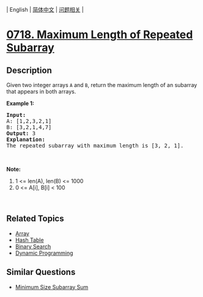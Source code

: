 
| English | [简体中文](README.md) | [问题相关](QUESTION.md) |
# [0718. Maximum Length of Repeated Subarray](https://leetcode-cn.com/problems/maximum-length-of-repeated-subarray/)
## Description
<p>Given two integer arrays <code>A</code> and <code>B</code>, return the maximum length of an subarray that appears in both arrays.</p>

<p><b>Example 1:</b></p>

<pre>
<b>Input:</b>
A: [1,2,3,2,1]
B: [3,2,1,4,7]
<b>Output:</b> 3
<b>Explanation:</b> 
The repeated subarray with maximum length is [3, 2, 1].
</pre>

<p>&nbsp;</p>

<p><b>Note:</b></p>

<ol>
	<li>1 &lt;= len(A), len(B) &lt;= 1000</li>
	<li>0 &lt;= A[i], B[i] &lt; 100</li>
</ol>

<p>&nbsp;</p>

## Related Topics
- [Array](https://leetcode-cn.com/tag/array)
- [Hash Table](https://leetcode-cn.com/tag/hash-table)
- [Binary Search](https://leetcode-cn.com/tag/binary-search)
- [Dynamic Programming](https://leetcode-cn.com/tag/dynamic-programming)
## Similar Questions
- [Minimum Size Subarray Sum](../0209/README_EN.md)
